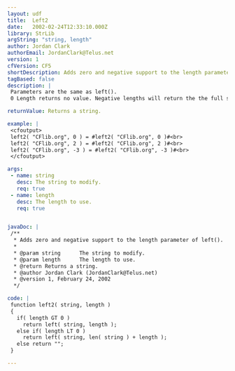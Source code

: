 ```yaml
---
layout: udf
title:  Left2
date:   2002-02-24T12:33:10.000Z
library: StrLib
argString: "string, length"
author: Jordan Clark
authorEmail: JordanClark@Telus.net
version: 1
cfVersion: CF5
shortDescription: Adds zero and negative support to the length parameter of left().
tagBased: false
description: |
 Parameters are the same as left().
 0 Length returns no value. Negative lengths will return the the full string minus the specified number of characters from the right.

returnValue: Returns a string.

example: |
 <cfoutput>
 left2( "CFlib.org", 0 ) = #left2( "CFlib.org", 0 )#<br>
 left2( "CFlib.org", 2 ) = #left2( "CFlib.org", 2 )#<br>
 left2( "CFlib.org", -3 ) = #left2( "CFlib.org", -3 )#<br>
 </cfoutput>

args:
 - name: string
   desc: The string to modify.
   req: true
 - name: length
   desc: The length to use.
   req: true


javaDoc: |
 /**
  * Adds zero and negative support to the length parameter of left().
  * 
  * @param string      The string to modify. 
  * @param length      The length to use. 
  * @return Returns a string. 
  * @author Jordan Clark (JordanClark@Telus.net) 
  * @version 1, February 24, 2002 
  */

code: |
 function left2( string, length )
 {
   if( length GT 0 )
     return left( string, length );
   else if( length LT 0 )
     return left( string, len( string ) + length );
   else return "";
 }

---
```


